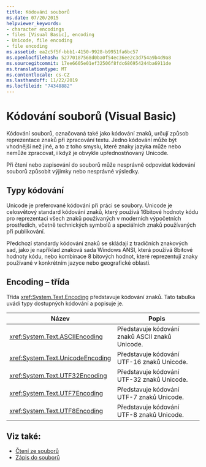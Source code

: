 ```yaml
---
title: Kódování souborů
ms.date: 07/20/2015
helpviewer_keywords:
- character encodings
- files [Visual Basic], encoding
- Unicode, file encoding
- file encoding
ms.assetid: ea2c5f5f-bbb1-4150-9928-b9951fa6bc57
ms.openlocfilehash: 52770187568d0ba0f54ec36ee2c3d754a9b4d9a8
ms.sourcegitcommit: 17ee6605e01ef32506f8fdc686954244ba6911de
ms.translationtype: MT
ms.contentlocale: cs-CZ
ms.lasthandoff: 11/22/2019
ms.locfileid: "74348882"
---
```

# <a name="file-encodings-visual-basic"></a>Kódování souborů (Visual Basic)

Kódování souborů, označovaná také jako kódování znaků, určují způsob reprezentace znaků při zpracování textu. Jedno kódování může být vhodnější než jiné, a to z toho smyslu, které znaky jazyka může nebo nemůže zpracovat, i když je obvykle upřednostňovaný Unicode.

Při čtení nebo zapisování do souborů může nesprávně odpovídat kódování souborů způsobit výjimky nebo nesprávné výsledky.

## <a name="types-of-encodings"></a>Typy kódování

Unicode je preferované kódování při práci se soubory. Unicode je celosvětový standard kódování znaků, který používá 16bitové hodnoty kódu pro reprezentaci všech znaků používaných v moderních výpočetních prostředích, včetně technických symbolů a speciálních znaků používaných při publikování.

Předchozí standardy kódování znaků se skládají z tradičních znakových sad, jako je například znaková sada Windows ANSI, která používá 8bitové hodnoty kódu, nebo kombinace 8 bitových hodnot, které reprezentují znaky používané v konkrétním jazyce nebo geografické oblasti.

## <a name="encoding-class"></a>Encoding – třída

Třída <xref:System.Text.Encoding> představuje kódování znaků. Tato tabulka uvádí typy dostupných kódování a popisuje je.

|Název|Popis|
|---|---|
|<xref:System.Text.ASCIIEncoding>|Představuje kódování znaků ASCII znaků Unicode.|
|<xref:System.Text.UnicodeEncoding>|Představuje kódování UTF-16 znaků Unicode.|
|<xref:System.Text.UTF32Encoding>|Představuje kódování UTF-32 znaků Unicode.|
|<xref:System.Text.UTF7Encoding>|Představuje kódování UTF-7 znaků Unicode.|
|<xref:System.Text.UTF8Encoding>|Představuje kódování UTF-8 znaků Unicode.|

## <a name="see-also"></a>Viz také:

- [Čtení ze souborů](../../../../visual-basic/developing-apps/programming/drives-directories-files/reading-from-files.md)
- [Zápis do souborů](../../../../visual-basic/developing-apps/programming/drives-directories-files/writing-to-files.md)
